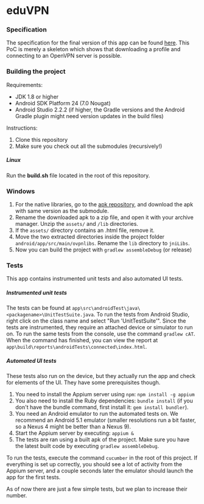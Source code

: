 eduVPN
======

### Specification

The specification for the final version of this app can be found [here](https://github.com/eduvpn/documentation/tree/master/app).
This PoC is merely a skeleton which shows that downloading a profile and connecting to an OpenVPN server is possible.

### Building the project

Requirements:

* JDK 1.8 or higher
* Android SDK Platform 24 (7.0 Nougat)
* Android Studio 2.2.2 (if higher, the Gradle versions and the Android Gradle plugin might need version updates in the build files)

Instructions:

1. Clone this repository
2. Make sure you check out all the submodules (recursively!)

##### Linux

Run the **build.sh** file located in the root of this repository.

### Windows

1. For the native libraries, go to the [apk repository](http://plai.de/android/), and download the apk with same version as the submodule.
2. Rename the downloaded apk to a zip file, and open it with your archive manager. Unzip the `assets/` and `/lib` directories.
3. If the `assets/` directory contains an .html file, remove it.
4. Move the two extracted directories inside the project folder `android/app/src/main/ovpnlibs`. Rename the `lib` directory to `jniLibs`.
5. Now you can build the project with `gradlew assembleDebug` (or release)

### Tests

This app contains instrumented unit tests and also automated UI tests.

##### Instrumented unit tests

The tests can be found at `app\src\androidTest\java\<packagename>\UnitTestSuite.java`.
To run the tests from Android Studio, right click on the class name and select "Run 'UnitTestSuite'".
Since the tests are instrumented, they require an attached device or simulator to run on.
To run the same tests from the console, use the command `gradlew cAT`.
When the command has finished, you can view the report at `app\build\reports\androidTests\connected\index.html`.

##### Automated UI tests

These tests also run on the device, but they actually run the app and check for elements of the UI.
They have some prerequisites though.

1. You need to install the Appium server using `npm`: `npm install -g appium`
2. You also need to install the Ruby dependencies: `bundle install` (if you don't have the bundle command, first install it: `gem install bundler`).
3. You need an Android emulator to run the automated tests on. We recommend an Android 5.1 emulator (smaller resolutions run a bit faster, so a Nexus 4 might be better than a Nexus 9).
4. Start the Appium server by executing: `appium &`
5. The tests are ran using a built apk of the project. Make sure you have the latest built code by executing `gradlew assembleDebug`.

To run the tests, execute the command `cucumber` in the root of this project. If everything is set up correctly, you should see a lot of activity from the Appium server, and a couple seconds later the emulator should launch the app for the first tests.

As of now there are just a few simple tests, but we plan to increase their number.